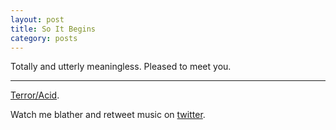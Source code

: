 ```yaml
---
layout: post
title: So It Begins
category: posts
---
```


Totally and utterly meaningless.
Pleased to meet you.

---

[Terror/Acid][aphex].

Watch me blather and retweet music on
[twitter][twitter].

[aphex]: http://youtu.be/FATTzbm78cc
[twitter]: https://twitter.com/donkeypetoncle
